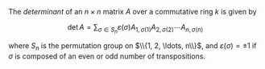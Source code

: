 The *determinant* of an $n\times n$ matrix $A$ over a commutative ring $k$ is given by

$$
\det A = \sum_{\sigma \in S_n} \varepsilon(\sigma) A_{1,\sigma(1)} A_{2,\sigma(2)} \cdots A_{n,\sigma(n)}
$$

where $S_n$ is the permutation group on $\\{1, 2, \ldots, n\\}$, and $\varepsilon(\sigma) = \pm 1$ if $\sigma$ is composed of an even or odd number of transpositions.

